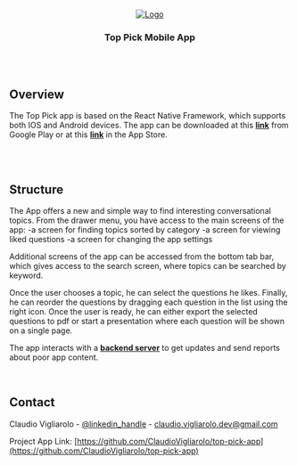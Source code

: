 <br />
<p align="center">
  <a href="https://github.com/ClaudioVigliarolo/top-pick-backend">
    <img src="https://i.ibb.co/9rcHG4t/image.png" alt="Logo">
  </a>

  <h3 align="center">Top Pick Mobile App</h3>

<!-- USAGE EXAMPLES -->
<br />
<br />

## Overview

The Top Pick app is based on the React Native Framework, which supports both IOS and Android devices. The app can be downloaded at this <a href="https://play.google.com/store?hl=it&gl=US"><strong>link</strong></a> from Google Play or at this <a href="https://play.google.com/store?hl=it&gl=US"><strong>link</strong></a> in the App Store.

<br />
<br />

## Structure

The App offers a new and simple way to find interesting conversational topics. From the drawer menu, you have access to the main screens of the app:
-a screen for finding topics sorted by category
-a screen for viewing liked questions
-a screen for changing the app settings

Additional screens of the app can be accessed from the bottom tab bar, which gives access to the search screen, where topics can be searched by keyword.

Once the user chooses a topic, he can select the questions he likes.
Finally, he can reorder the questions by dragging each question in the list using the right icon.
Once the user is ready, he can either export the selected questions to pdf or start a presentation where each question will be shown on a single page.

The app interacts with a <a href="https://play.google.com/store?hl=it&gl=US"><strong>backend server</strong></a> to get updates and send reports about poor app content.

<br />

## Contact

Claudio Vigliarolo - [@linkedin_handle](https://www.linkedin.com/in/claudio-vigliarolo/) - claudio.vigliarolo.dev@gmail.com

Project App Link: [https://github.com/ClaudioVigliarolo/top-pick-app](https://github.com/ClaudioVigliarolo/top-pick-app)
